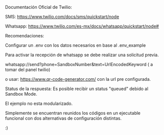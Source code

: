 Documentación Oficial de Twilio: 

SMS: https://www.twilio.com/docs/sms/quickstart/node

Whatsapp: https://www.twilio.com/es-mx/docs/whatsapp/quickstart/node#

Recomendaciones:

Configurar un .env con los datos necesarios en base al .env_example

Para activar la recepción de whatsapp se debe realizar una solicitud previa.

whatsapp://send?phone=SandboxNumber&text=UrlEncodedKeyword ( a tomar del panel twilio)

o usar: https://www.qr-code-generator.com/ con la url pre configurada.

Status de la respuesta:  Es posible recibir un status "queued" debido al Sandbox Mode.

El ejemplo no esta modularizado.

Simplemente se encuentran reunidos los códigos en un ejecutable funcional con dos alternativas de configuración distintas.

:)
